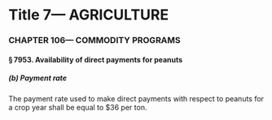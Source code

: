 
# Title 7— AGRICULTURE
### CHAPTER 106— COMMODITY PROGRAMS
#### § 7953. Availability of direct payments for peanuts
##### (b) Payment rate

The payment rate used to make direct payments with respect to peanuts for a crop year shall be equal to $36 per ton.
